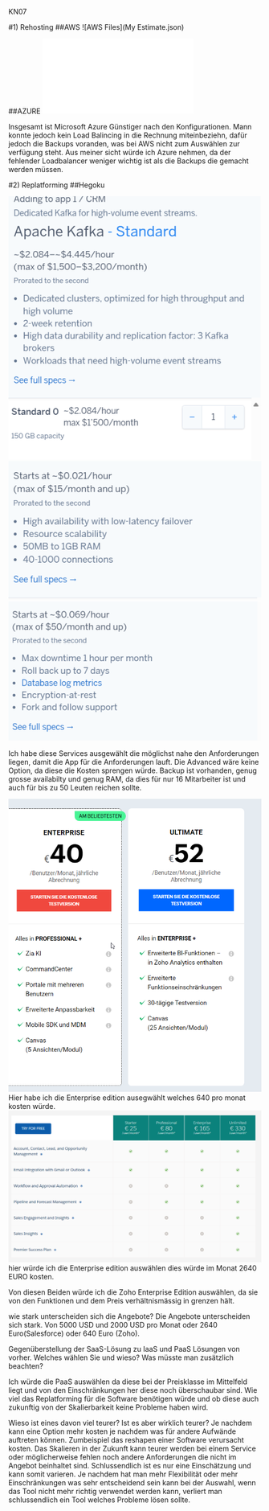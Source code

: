 KN07

#1) Rehosting
##AWS
![AWS Files](My Estimate.json)		



##AZURE
![AZURE File](MIcrosoft.pdf)	

Insgesamt ist Microsoft Azure Günstiger nach den Konfigurationen. Mann konnte jedoch kein Load Balincing in die Rechnung miteinbeziehn, dafür jedoch die Backups voranden, was bei AWS nicht zum Auswählen zur verfügung steht.
Aus meiner sicht würde ich Azure nehmen, da der fehlender Loadbalancer weniger wichtig ist als die Backups die gemacht werden müssen.

#2) Replatforming
##Hegoku



![Hegoku File](hegoku1.png)
![Hegoku File](hegoku2.png)
![Hegoku File](hegoku3.png)

Ich habe diese Services ausgewählt die möglichst nahe den Anforderungen liegen, damit die App für die Anforderungen lauft.
Die Advanced wäre keine Option, da diese die Kosten sprengen würde.
Backup ist vorhanden, genug grosse availabilty und genug RAM, da dies für nur 16 Mitarbeiter ist und auch für bis zu 50 Leuten reichen sollte. 

![Zoho](Zoho.png)
Hier habe ich die Enterprise edition ausegwählt welches 640 pro monat kosten würde.
![Hegoku File](Salesforce.png) hier würde ich die Enterprise edition auswählen dies würde im Monat 2640 EURO kosten.

Von diesen Beiden würde ich die Zoho Enterprise Edition auswählen, da sie von den Funktionen und dem Preis verhältnismässig in grenzen hält.


wie stark unterscheiden sich die Angebote?
Die Angebote unterscheiden sich stark. Von 5000 USD und 2000 USD pro Monat oder 2640 Euro(Salesforce) oder 640 Euro (Zoho).

Gegenüberstellung der SaaS-Lösung zu IaaS und PaaS Lösungen von vorher. Welches wählen
Sie und wieso? Was müsste man zusätzlich beachten?

Ich würde die PaaS auswählen da diese bei der Preisklasse im Mittelfeld liegt und von den Einschränkungen her diese noch überschaubar sind.
Wie viel das Replatforming für die Software benötigen würde und ob diese auch zukunftig von der Skalierbarkeit keine Probleme haben wird.

Wieso ist eines davon viel teurer? Ist es aber wirklich teurer?
Je nachdem kann eine Option mehr kosten je nachdem was für andere Aufwände auftreten können. Zumbeispiel das reshapen einer Software verursacht kosten. Das Skalieren in der Zukunft kann teurer werden bei einem Service oder möglicherweise fehlen noch andere Anforderungen die nicht im Angebot beinhaltet sind.
Schlussendlich ist es nur eine Einschätzung und kann somit varieren.
Je nachdem hat man mehr Flexibilität oder mehr Einschränkungen was sehr entscheidend sein kann bei der Auswahl, wenn das Tool nicht mehr richtig verwendet werden kann, verliert man schlussendlich ein Tool welches Probleme lösen sollte.


